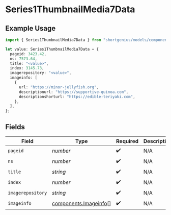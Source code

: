 # Series1ThumbnailMedia7Data

## Example Usage

```typescript
import { Series1ThumbnailMedia7Data } from "shortgenius/models/components";

let value: Series1ThumbnailMedia7Data = {
  pageid: 3423.42,
  ns: 7573.64,
  title: "<value>",
  index: 3145.73,
  imagerepository: "<value>",
  imageinfo: [
    {
      url: "https://minor-jellyfish.org",
      descriptionurl: "https://supportive-quinoa.com",
      descriptionshorturl: "https://edible-teriyaki.com",
    },
  ],
};
```

## Fields

| Field                                                          | Type                                                           | Required                                                       | Description                                                    |
| -------------------------------------------------------------- | -------------------------------------------------------------- | -------------------------------------------------------------- | -------------------------------------------------------------- |
| `pageid`                                                       | *number*                                                       | :heavy_check_mark:                                             | N/A                                                            |
| `ns`                                                           | *number*                                                       | :heavy_check_mark:                                             | N/A                                                            |
| `title`                                                        | *string*                                                       | :heavy_check_mark:                                             | N/A                                                            |
| `index`                                                        | *number*                                                       | :heavy_check_mark:                                             | N/A                                                            |
| `imagerepository`                                              | *string*                                                       | :heavy_check_mark:                                             | N/A                                                            |
| `imageinfo`                                                    | [components.Imageinfo](../../models/components/imageinfo.md)[] | :heavy_check_mark:                                             | N/A                                                            |